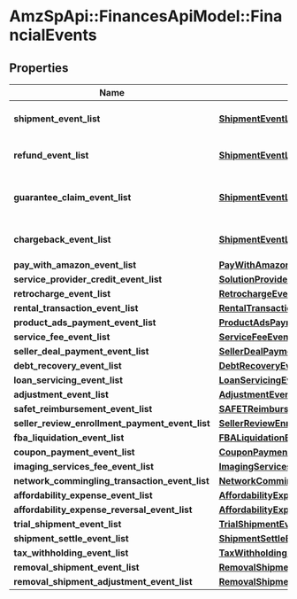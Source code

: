 # AmzSpApi::FinancesApiModel::FinancialEvents

## Properties
Name | Type | Description | Notes
------------ | ------------- | ------------- | -------------
**shipment_event_list** | [**ShipmentEventList**](ShipmentEventList.md) | A list of shipment events. | [optional] 
**refund_event_list** | [**ShipmentEventList**](ShipmentEventList.md) | A list of refund events. | [optional] 
**guarantee_claim_event_list** | [**ShipmentEventList**](ShipmentEventList.md) | A list of guarantee claim events. | [optional] 
**chargeback_event_list** | [**ShipmentEventList**](ShipmentEventList.md) | A list of chargeback events. | [optional] 
**pay_with_amazon_event_list** | [**PayWithAmazonEventList**](PayWithAmazonEventList.md) |  | [optional] 
**service_provider_credit_event_list** | [**SolutionProviderCreditEventList**](SolutionProviderCreditEventList.md) |  | [optional] 
**retrocharge_event_list** | [**RetrochargeEventList**](RetrochargeEventList.md) |  | [optional] 
**rental_transaction_event_list** | [**RentalTransactionEventList**](RentalTransactionEventList.md) |  | [optional] 
**product_ads_payment_event_list** | [**ProductAdsPaymentEventList**](ProductAdsPaymentEventList.md) |  | [optional] 
**service_fee_event_list** | [**ServiceFeeEventList**](ServiceFeeEventList.md) |  | [optional] 
**seller_deal_payment_event_list** | [**SellerDealPaymentEventList**](SellerDealPaymentEventList.md) |  | [optional] 
**debt_recovery_event_list** | [**DebtRecoveryEventList**](DebtRecoveryEventList.md) |  | [optional] 
**loan_servicing_event_list** | [**LoanServicingEventList**](LoanServicingEventList.md) |  | [optional] 
**adjustment_event_list** | [**AdjustmentEventList**](AdjustmentEventList.md) |  | [optional] 
**safet_reimbursement_event_list** | [**SAFETReimbursementEventList**](SAFETReimbursementEventList.md) |  | [optional] 
**seller_review_enrollment_payment_event_list** | [**SellerReviewEnrollmentPaymentEventList**](SellerReviewEnrollmentPaymentEventList.md) |  | [optional] 
**fba_liquidation_event_list** | [**FBALiquidationEventList**](FBALiquidationEventList.md) |  | [optional] 
**coupon_payment_event_list** | [**CouponPaymentEventList**](CouponPaymentEventList.md) |  | [optional] 
**imaging_services_fee_event_list** | [**ImagingServicesFeeEventList**](ImagingServicesFeeEventList.md) |  | [optional] 
**network_commingling_transaction_event_list** | [**NetworkComminglingTransactionEventList**](NetworkComminglingTransactionEventList.md) |  | [optional] 
**affordability_expense_event_list** | [**AffordabilityExpenseEventList**](AffordabilityExpenseEventList.md) |  | [optional] 
**affordability_expense_reversal_event_list** | [**AffordabilityExpenseEventList**](AffordabilityExpenseEventList.md) |  | [optional] 
**trial_shipment_event_list** | [**TrialShipmentEventList**](TrialShipmentEventList.md) |  | [optional] 
**shipment_settle_event_list** | [**ShipmentSettleEventList**](ShipmentSettleEventList.md) |  | [optional] 
**tax_withholding_event_list** | [**TaxWithholdingEventList**](TaxWithholdingEventList.md) |  | [optional] 
**removal_shipment_event_list** | [**RemovalShipmentEventList**](RemovalShipmentEventList.md) |  | [optional] 
**removal_shipment_adjustment_event_list** | [**RemovalShipmentAdjustmentEventList**](RemovalShipmentAdjustmentEventList.md) |  | [optional] 


